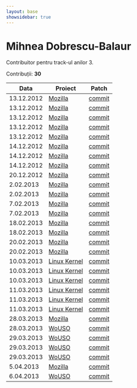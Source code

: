 ```yaml
---
layout: base
showsidebar: true
---
```


# Mihnea Dobrescu-Balaur

Contribuitor pentru track-ul anilor 3.

Contribuții: **30**

|Data |Proiect | Patch |
|-----|--------|-------|
|13.12.2012|[Mozilla][mozilla]|[commit](https://bugzilla.mozilla.org/show_bug.cgi?id=816035)|
|13.12.2012|[Mozilla][mozilla]|[commit](https://bugzilla.mozilla.org/show_bug.cgi?id=816216)|
|13.12.2012|[Mozilla][mozilla]|[commit](https://bugzilla.mozilla.org/show_bug.cgi?id=819482)|
|13.12.2012|[Mozilla][mozilla]|[commit](https://bugzilla.mozilla.org/show_bug.cgi?id=821018)|
|13.12.2012|[Mozilla][mozilla]|[commit](https://bugzilla.mozilla.org/show_bug.cgi?id=809109)|
|14.12.2012|[Mozilla][mozilla]|[commit](https://bugzilla.mozilla.org/show_bug.cgi?id=742794)|
|14.12.2012|[Mozilla][mozilla]|[commit](https://bugzilla.mozilla.org/show_bug.cgi?id=821863)|
|14.12.2012|[Mozilla][mozilla]|[commit](https://bugzilla.mozilla.org/show_bug.cgi?id=802265)|
|20.12.2012|[Mozilla][mozilla]|[commit](https://bugzilla.mozilla.org/show_bug.cgi?id=822739)|
| 2.02.2013|[Mozilla][mozilla]|[commit](https://bugzilla.mozilla.org/show_bug.cgi?id=759594)|
| 2.02.2013|[Mozilla][mozilla]|[commit](https://bugzilla.mozilla.org/show_bug.cgi?id=785146)|
| 7.02.2013|[Mozilla][mozilla]|[commit](https://bugzilla.mozilla.org/show_bug.cgi?id=819550)|
| 7.02.2013|[Mozilla][mozilla]|[commit](https://bugzilla.mozilla.org/show_bug.cgi?id=642843)|
|18.02.2013|[Mozilla][mozilla]|[commit](https://bugzilla.mozilla.org/show_bug.cgi?id=800082)|
|18.02.2013|[Mozilla][mozilla]|[commit](https://bugzilla.mozilla.org/show_bug.cgi?id=805594)|
|20.02.2013|[Mozilla][mozilla]|[commit](https://bugzilla.mozilla.org/show_bug.cgi?id=841887)|
|20.02.2013|[Mozilla][mozilla]|[commit](https://bugzilla.mozilla.org/show_bug.cgi?id=842667)|
|10.03.2013|[Linux Kernel][kernel]|[commit](https://patchwork.kernel.org/patch/2244351/)|
|10.03.2013|[Linux Kernel][kernel]|[commit](https://patchwork.kernel.org/patch/2244461/)|
|10.03.2013|[Linux Kernel][kernel]|[commit](https://patchwork.kernel.org/patch/2244551/)|
|11.03.2013|[Linux Kernel][kernel]|[commit](https://patchwork.kernel.org/patch/2247811/)|
|11.03.2013|[Linux Kernel][kernel]|[commit](https://patchwork.kernel.org/patch/2247991/)|
|11.03.2013|[Linux Kernel][kernel]|[commit](https://patchwork.kernel.org/patch/2248011/)|
|28.03.2013|[Mozilla][mozilla]|[commit](https://bugzilla.mozilla.org/show_bug.cgi?id=793202)|
|28.03.2013|[WoUSO][wouso]|[commit](https://github.com/rosedu/wouso/pull/348)|
|29.03.2013|[WoUSO][wouso]|[commit](https://github.com/rosedu/wouso/commit/7664cbc9075a5dff7bc1cbb3460611b2eeb1a186)|
|29.03.2013|[WoUSO][wouso]|[commit](https://github.com/rosedu/wouso/pull/347)|
|29.03.2013|[WoUSO][wouso]|[commit](https://github.com/rosedu/wouso/pull/350)|
| 5.04.2013|[Mozilla][mozilla]|[commit](https://bugzilla.mozilla.org/show_bug.cgi?id=858271)|
| 6.04.2013|[WoUSO][wouso]|[commit](https://github.com/rosedu/wouso/pull/360)|

[mozilla]: https://wiki.mozilla.org/Main_Page "Mozilla Project"
[kernel]: http://www.kernel.org "Linux kernel"
[wouso]: https://github.com/rosedu/wouso "World of USO"
